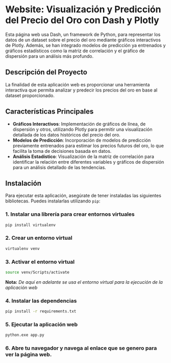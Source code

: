 # Website: Visualización y Predicción del Precio del Oro con Dash y Plotly

Esta página web usa Dash, un framework de Python, para representar los datos de un dataset sobre el precio del oro mediante gráficos interactivos de Plotly. Además, se han integrado modelos de predicción ya entrenados y gráficos estadísticos como la matriz de correlación y el gráfico de dispersión para un análisis más profundo.

## Descripción del Proyecto

La finalidad de esta aplicación web es proporcionar una herramienta interactiva que permita analizar y predecir los precios del oro en base al dataset proporcionado.

## Características Principales

- **Gráficos Interactivos**: Implementación de gráficos de línea, de dispersión y otros, utilizando Plotly para permitir una visualización detallada de los datos históricos del precio del oro.
- **Modelos de Predicción**: Incorporación de modelos de predicción previamente entrenados para estimar los precios futuros del oro, lo que facilita la toma de decisiones basada en datos.
- **Análisis Estadístico**: Visualización de la matriz de correlación para identificar la relación entre diferentes variables y gráficos de dispersión para un análisis detallado de las tendencias.

## Instalación

Para ejecutar esta aplicación, asegúrate de tener instaladas las siguientes bibliotecas. Puedes instalarlas utilizando `pip`:

### 1. Instalar una librería para crear entornos virtuales

```bash
pip install virtualenv
```

### 2. Crear un entorno virtual

```bash
virtualenv venv
```

### 3. Activar el entorno virtual

```bash
source venv/Scripts/activate
```

**Nota:** _De aquí en adelante se usa el entorno virtual para la ejecución de la aplicación web_

### 4. Instalar las dependencias

```bash
pip install -r requirements.txt
```

### 5. Ejecutar la aplicación web

```bash
python.exe app.py
```

### 6. Abre tu navegador y navega al enlace que se genero para ver la página web.
